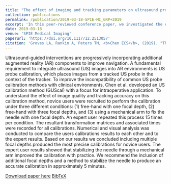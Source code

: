 ```yaml
---
title: "The effect of imaging and tracking parameters on ultrasound probe calibration robustness"
collection: publications
permalink: /publication/2019-03-18-SPIE-MI_GRP+2019
excerpt: 'In this peer-reviewed conference paper, we investigated the effect of ultrasound imaging and spatial tracking parameters on ultrasound probe calibration robustness.'
date: 2019-03-18
venue: 'SPIE Medical Imaging'
paperurl: 'https://doi.org/10.1117/12.2513057'
citation: 'Groves LA, Rankin A, Peters TM, <b>Chen ECS</b>, (2019). "The effect of imaging and tracking parameters on ultrasound probe calibration robustness"; in <i>SPIE Medical Imaging: Image-Guided Procedures, Robotic Interventions, and Modeling</i>, 109510X, pp. 231-241.'
---
```


Ultrasound-guided interventions are progressively incorporating additional augmented reality (AR) components to improve navigation. A fundamental requirement to integrate ultrasound (US) images into AR environments is US probe calibration, which places images from a tracked US probe in the context of the tracker. To improve the incompatibility of common US probe calibration methods with clinical environments, Chen et al. developed an US calibration method (GUScal) with a focus for intraoperative application. To understand the effect of image quality and tracking accuracy on this calibration method, novice users were recruited to perform the calibration under three different conditions: (1) free-hand with one focal depth, (2) free-hand with three focal depths, and (3) using a mechanical arm to fix the needle with one focal depth. An expert user repeated this process 15 times per condition. The resultant transformation matrices and associated times were recorded for all calibrations. Numerical and visual analysis was conducted to compare the users calibrations results to each other and to the expert results. Based on our results we concluded including multiple focal depths produced the most precise calibrations for novice users. The expert user results showed that stabilizing the needle through a mechanical arm improved the calibration with practice. We recommend the inclusion of additional focal depths and a method to stabilize the needle to produce an accurate calibration in approximately 5 minutes.

[Download paper here](https://doi.org/10.1117/12.2513057) [BibTeX](./../files/bibtex/GRP+2019.bib)
